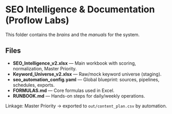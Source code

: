 # SEO Intelligence & Documentation (Proflow Labs)

This folder contains the *brains* and the *manuals* for the system.

## Files
- **SEO_Intelligence_v2.xlsx** — Main workbook with scoring, normalization, Master Priority.
- **Keyword_Universe_v2.xlsx** — Raw/mock keyword universe (staging).
- **seo_automation_config.yaml** — Global blueprint: sources, pipelines, schedules, exports.
- **FORMULAS.md** — Core formulas used in Excel.
- **RUNBOOK.md** — Hands-on steps for daily/weekly operations.

Linkage: Master Priority → exported to `out/content_plan.csv` by automation.
